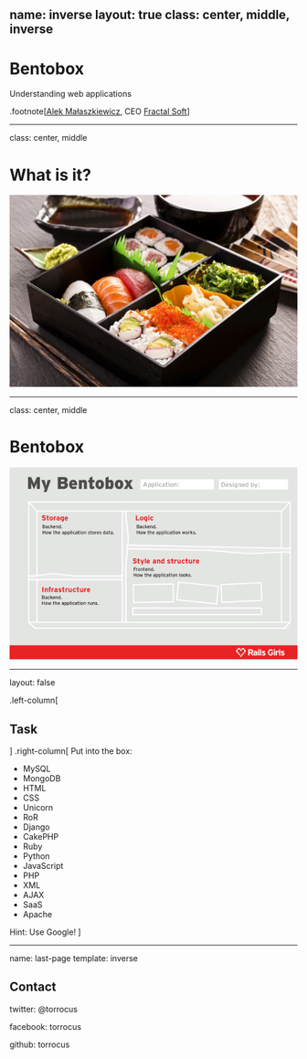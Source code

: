 name: inverse
layout: true
class: center, middle, inverse
---
# Bentobox
Understanding web applications

.footnote[[Alek Małaszkiewicz](http://github.com/torrocus), CEO [Fractal Soft](http://fractalsoft.org)]

---

class: center, middle

# What is it?
![bentobox](./assets/images/bentobox.png)

---

class: center, middle

# Bentobox
![bentobox IT](./assets/images/bentobox-it.png)

---

layout: false

.left-column[
  ## Task
]
.right-column[
Put into the box:
- MySQL
- MongoDB
- HTML
- CSS
- Unicorn
- RoR
- Django
- CakePHP
- Ruby
- Python
- JavaScript
- PHP
- XML
- AJAX
- SaaS
- Apache

Hint: Use Google!
]

---

name: last-page
template: inverse

## Contact

twitter: @torrocus

facebook: torrocus

github: torrocus
